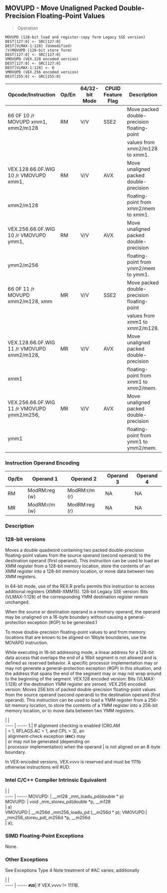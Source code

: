 ## MOVUPD - Move Unaligned Packed Double-Precision Floating-Point Values

> Operation

``` slim
MOVUPD (128-bit load and register-copy form Legacy SSE version)
DEST[127:0] <- SRC[127:0]
DEST[VLMAX-1:128] (Unmodified)
(V)MOVUPD (128-bit store form)
DEST[127:0] <- SRC[127:0]
VMOVUPD (VEX.128 encoded version)
DEST[127:0] <- SRC[127:0]
DEST[VLMAX-1:128] <- 0
VMOVUPD (VEX.256 encoded version)
DEST[255:0] <- SRC[255:0]

```

 Opcode/Instruction                        | Op/En| 64/32-bit Mode| CPUID Feature Flag| Description                                
 ---  | --- | --- | --- | ---
 66 0F 10 /r MOVUPD xmm1, xmm2/m128        | RM   | V/V           | SSE2              | Move packed double-precision floating-point
                                           |      |               |                   | values from xmm2/m128 to xmm1.             
 VEX.128.66.0F.WIG 10 /r VMOVUPD xmm1,     | RM   | V/V           | AVX               | Move unaligned packed double-precision     
 xmm2/m128                                 |      |               |                   | floating-point from xmm2/mem to xmm1.      
 VEX.256.66.0F.WIG 10 /r VMOVUPD ymm1,     | RM   | V/V           | AVX               | Move unaligned packed double-precision     
 ymm2/m256                                 |      |               |                   | floating-point from ymm2/mem to ymm1.      
 66 0F 11 /r MOVUPD xmm2/m128, xmm         | MR   | V/V           | SSE2              | Move packed double-precision floating-point
                                           |      |               |                   | values from xmm1 to xmm2/m128.             
 VEX.128.66.0F.WIG 11 /r VMOVUPD xmm2/m128,| MR   | V/V           | AVX               | Move unaligned packed double-precision     
 xmm1                                      |      |               |                   | floating-point from xmm1 to xmm2/mem.      
 VEX.256.66.0F.WIG 11 /r VMOVUPD ymm2/m256,| MR   | V/V           | AVX               | Move unaligned packed double-precision     
 ymm1                                      |      |               |                   | floating-point from ymm1 to ymm2/mem.      

### Instruction Operand Encoding
 Op/En| Operand 1    | Operand 2    | Operand 3| Operand 4
 ---  | --- | --- | --- | ---
 RM   | ModRM:reg (w)| ModRM:r/m (r)| NA       | NA       
 MR   | ModRM:r/m (w)| ModRM:reg (r)| NA       | NA       

### Description
### 128-bit versions

Moves a double quadword containing two packed double-precision floating-point
values from the source operand (second operand) to the destination operand (first
operand). This instruction can be used to load an XMM register from a 128-bit
memory location, store the contents of an XMM register into a 128-bit memory
location, or move data between two XMM registers.

In 64-bit mode, use of the REX.R prefix permits this instruction to access additional
registers (XMM8-XMM15). 128-bit Legacy SSE version: Bits (VLMAX-1:128) of the
corresponding YMM destination register remain unchanged.

When the source or destination operand is a memory operand, the operand may
be unaligned on a 16-byte boundary without causing a general-protection exception
(#GP) to be generated.1

To move double-precision floating-point values to and from memory locations
that are known to be aligned on 16byte boundaries, use the MOVAPD instruction.

While executing in 16-bit addressing mode, a linear address for a 128-bit data
access that overlaps the end of a 16bit segment is not allowed and is defined
as reserved behavior. A specific processor implementation may or may not generate
a general-protection exception (#GP) in this situation, and the address that
spans the end of the segment may or may not wrap around to the beginning of
the segment. VEX.128 encoded version: Bits (VLMAX-1:128) of the destination
YMM register are zeroed. VEX.256 encoded version: Moves 256 bits of packed double-precision
floating-point values from the source operand (second operand) to the destination
operand (first operand). This instruction can be used to load a YMM register
from a 256-bit memory location, to store the contents of a YMM register into
a 256-bit memory location, or to move data between two YMM registers.

   | |  
---- | -----
 1.| If alignment checking is enabled (CR0.AM  
   | = 1, RFLAGS.AC = 1, and CPL = 3), an      
   | alignment-check exception (**``#AC)``** may       
   | or may not be generated (depending on     
   | processor implementation) when the operand
   | is not aligned on an 8-byte boundary.     
<aside class="notification">
In VEX-encoded versions, VEX.vvvv is reserved and must be 1111b otherwise
instructions will #UD.
</aside>



### Intel C/C++ Compiler Intrinsic Equivalent
   | |  
---- | -----
 MOVUPD: | __m128 _mm_loadu_pd(double \* p)       
 MOVUPD: | void _mm_storeu_pd(double \*p, __m128  
         | a)                                    
 VMOVUPD:| __m256d _mm256_loadu_pd (__m256d \* p);
 VMOVUPD:| _mm256_storeu_pd(_m256d \*p, __m256d   
         | a);                                   

### SIMD Floating-Point Exceptions
None.


### Other Exceptions
See Exceptions Type 4 Note treatment of #AC varies; additionally

   | |  
---- | -----
 **``#UD``**| If VEX.vvvv != 1111B.
